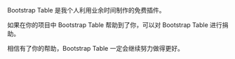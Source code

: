 Bootstrap Table 是我个人利用业余时间制作的免费插件。

如果在你的项目中 Bootstrap Table 帮助到了你，可以对 Bootstrap Table 进行捐助。

相信有了你的帮助，Bootstrap Table 一定会继续努力做得更好。
